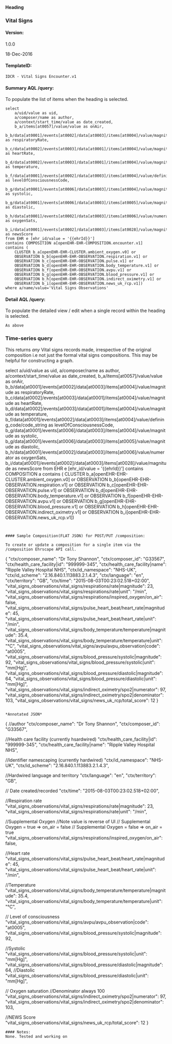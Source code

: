 #### Heading

### Vital Signs

#### Version:

1.0.0

18-Dec-2016

#### TemplateID:
`IDCR - Vital Signs Encounter.v1`

#### Summary AQL /query:

To populate the list of items when the heading is selected.

```
select
    a/uid/value as uid,
    a/composer/name as author,
    a/context/start_time/value as date_created,
    b_a/items[at0057]/value/value as onAir,
    b_b/data[at0001]/events[at0002]/data[at0003]/items[at0004]/value/magnitude as respiratoryRate,
    b_c/data[at0002]/events[at0003]/data[at0001]/items[at0004]/value/magnitude as heartRate,
    b_d/data[at0002]/events[at0003]/data[at0001]/items[at0004]/value/magnitude as temperature,
    b_f/data[at0001]/events[at0002]/data[at0003]/items[at0004]/value/defining_code/code_string as levelOfConsciousnessCode,
    b_g/data[at0001]/events[at0006]/data[at0003]/items[at0004]/value/magnitude as systolic,
    b_g/data[at0001]/events[at0006]/data[at0003]/items[at0005]/value/magnitude as diastolic,
    b_h/data[at0001]/events[at0002]/data[at0003]/items[at0006]/value/numerator as oxygenSats,
    b_i/data[at0001]/events[at0002]/data[at0003]/items[at0028]/value/magnitude as newsScore
from EHR e [ehr_id/value = '{{ehrId}}']
contains COMPOSITION a[openEHR-EHR-COMPOSITION.encounter.v1]
contains (
    CLUSTER b_a[openEHR-EHR-CLUSTER.ambient_oxygen.v0] or
    OBSERVATION b_b[openEHR-EHR-OBSERVATION.respiration.v1] or
    OBSERVATION b_c[openEHR-EHR-OBSERVATION.pulse.v1] or
    OBSERVATION b_d[openEHR-EHR-OBSERVATION.body_temperature.v1] or
    OBSERVATION b_f[openEHR-EHR-OBSERVATION.avpu.v1] or
    OBSERVATION b_g[openEHR-EHR-OBSERVATION.blood_pressure.v1] or
    OBSERVATION b_h[openEHR-EHR-OBSERVATION.indirect_oximetry.v1] or
    OBSERVATION b_i[openEHR-EHR-OBSERVATION.news_uk_rcp.v1])
where a/name/value='Vital Signs Observations'
```

#### Detail AQL /query:
To populate the detailed view / edit when a single record within the heading is selected.

```
As above
```

### Time-series query
This returns *any* Vital signs records made, irrespective of the original composition i.e not just the formal vital signs compositions. This may be helpful for constructing a graph.

select
    a/uid/value as uid,
    a/composer/name as author,
    a/context/start_time/value as date_created,
    b_a/items[at0057]/value/value as onAir,
    b_b/data[at0001]/events[at0002]/data[at0003]/items[at0004]/value/magnitude as respiratoryRate,
    b_c/data[at0002]/events[at0003]/data[at0001]/items[at0004]/value/magnitude as heartRate,
    b_d/data[at0002]/events[at0003]/data[at0001]/items[at0004]/value/magnitude as temperature,
    b_f/data[at0001]/events[at0002]/data[at0003]/items[at0004]/value/defining_code/code_string as levelOfConsciousnessCode,
    b_g/data[at0001]/events[at0006]/data[at0003]/items[at0004]/value/magnitude as systolic,
    b_g/data[at0001]/events[at0006]/data[at0003]/items[at0005]/value/magnitude as diastolic,
    b_h/data[at0001]/events[at0002]/data[at0003]/items[at0006]/value/numerator as oxygenSats,
    b_i/data[at0001]/events[at0002]/data[at0003]/items[at0028]/value/magnitude as newsScore
from EHR e [ehr_id/value = '{{ehrId}}']
contains COMPOSITION a
contains (
    CLUSTER b_a[openEHR-EHR-CLUSTER.ambient_oxygen.v0] or
    OBSERVATION b_b[openEHR-EHR-OBSERVATION.respiration.v1] or
    OBSERVATION b_c[openEHR-EHR-OBSERVATION.pulse.v1] or
    OBSERVATION b_d[openEHR-EHR-OBSERVATION.body_temperature.v1] or
    OBSERVATION b_f[openEHR-EHR-OBSERVATION.avpu.v1] or
    OBSERVATION b_g[openEHR-EHR-OBSERVATION.blood_pressure.v1] or
    OBSERVATION b_h[openEHR-EHR-OBSERVATION.indirect_oximetry.v1] or
    OBSERVATION b_i[openEHR-EHR-OBSERVATION.news_uk_rcp.v1])
```


#### Sample Composition(FLAT JSON) for POST/PUT /composition:

To create or update a composition for a single item via the /composition Ehrscape API call.

```
{
"ctx/composer_name": "Dr Tony Shannon",
"ctx/composer_id": "G33567",
"ctx/health_care_facility|id": "999999-345",
"ctx/health_care_facility|name": "Ripple Valley Hospital NHS",
"ctx/id_namespace": "NHS-UK",
"ctx/id_scheme": "2.16.840.1.113883.2.1.4.3",
"ctx/language": "en",
"ctx/territory": "GB",
"ctx/time": "2015-08-03T00:23:02.518+02:00",
    "vital_signs_observations/vital_signs/respirations/rate|magnitude": 23,
    "vital_signs_observations/vital_signs/respirations/rate|unit": "/min",
    "vital_signs_observations/vital_signs/respirations/inspired_oxygen/on_air": false,
    "vital_signs_observations/vital_signs/pulse_heart_beat/heart_rate|magnitude": 45,
    "vital_signs_observations/vital_signs/pulse_heart_beat/heart_rate|unit": "/min",
    "vital_signs_observations/vital_signs/body_temperature/temperature|magnitude": 35.4,
    "vital_signs_observations/vital_signs/body_temperature/temperature|unit": "°C",
    "vital_signs_observations/vital_signs/avpu/avpu_observation|code": "at0005",
    "vital_signs_observations/vital_signs/blood_pressure/systolic|magnitude": 92,
    "vital_signs_observations/vital_signs/blood_pressure/systolic|unit": "mm[Hg]",
    "vital_signs_observations/vital_signs/blood_pressure/diastolic|magnitude": 64,
    "vital_signs_observations/vital_signs/blood_pressure/diastolic|unit": "mm[Hg]",
    "vital_signs_observations/vital_signs/indirect_oximetry/spo2|numerator": 97,
    "vital_signs_observations/vital_signs/indirect_oximetry/spo2|denominator": 103,
    "vital_signs_observations/vital_signs/news_uk_rcp/total_score": 12
}
```

*Annotated JSON*
```
{
//author
"ctx/composer_name": "Dr Tony Shannon",
"ctx/composer_id": "G33567",

//Health care facility (currently hsardwired)
"ctx/health_care_facility|id": "999999-345",
"ctx/health_care_facility|name": "Ripple Valley Hospital NHS",

//Identifier namescaping (currently hardwired)
"ctx/id_namespace": "NHS-UK",
"ctx/id_scheme": "2.16.840.1.113883.2.1.4.3",

//Hardwired language and territory
"ctx/language": "en",
"ctx/territory": "GB",

// Date created/recorded
"ctx/time": "2015-08-03T00:23:02.518+02:00",

//Respiration rate
"vital_signs_observations/vital_signs/respirations/rate|magnitude": 23,
"vital_signs_observations/vital_signs/respirations/rate|unit": "/min",

//Supplemental Oxygen
//Note value is reverse of UI
// Supplemental Oxygen = true => on_air = false
// Supplemental Oxygen = false => on_air = true
"vital_signs_observations/vital_signs/respirations/inspired_oxygen/on_air": false,

//Heart rate
"vital_signs_observations/vital_signs/pulse_heart_beat/heart_rate|magnitude": 45,
"vital_signs_observations/vital_signs/pulse_heart_beat/heart_rate|unit": "/min",

//Temperature
"vital_signs_observations/vital_signs/body_temperature/temperature|magnitude": 35.4,
"vital_signs_observations/vital_signs/body_temperature/temperature|unit": "°C",

// Level of consciousness
"vital_signs_observations/vital_signs/avpu/avpu_observation|code": "at0005",
"vital_signs_observations/vital_signs/blood_pressure/systolic|magnitude": 92,

//Systolic
"vital_signs_observations/vital_signs/blood_pressure/systolic|unit": "mm[Hg]",
"vital_signs_observations/vital_signs/blood_pressure/diastolic|magnitude": 64,
//Diastolic
"vital_signs_observations/vital_signs/blood_pressure/diastolic|unit": "mm[Hg]",

// Oxygen saturation
//Denominator always 100    
"vital_signs_observations/vital_signs/indirect_oximetry/spo2|numerator": 97,
"vital_signs_observations/vital_signs/indirect_oximetry/spo2|denominator": 103,

//NEWS Score
"vital_signs_observations/vital_signs/news_uk_rcp/total_score": 12
}
```
#### Notes:
None. Tested and working on
